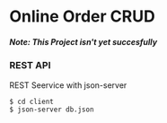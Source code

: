 # Online Order CRUD

##### Note: This Project isn't yet succesfully

### REST API

REST Seervice with json-server

```sh
$ cd client
$ json-server db.json
```

